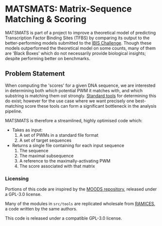 # MATSMATS: Matrix-Sequence Matching &amp; Scoring


MATSMATS is part of a project to improve a theoretical model of predicting Transcription Factor Binding Sites (TFBS) by comparing its output to the better-performing models submitted to the [IBIS Challenge](https://ibis.autosome.org/home). Though these models outperformed the theoretical model on some counts, many of them are 'Black Boxes' which do not necessarily provide biological insights; despite performing better on benchmarks. 

## Problem Statement

When computing the 'scores' for a given DNA sequence, we are interested in determining both *which* potential PWM it matches with, and which substring is matching them ost strongly. [Standard tools](https://github.com/jhkorhonen/MOODS/tree/master) for determining this do exist; however for the use case where we want precisely one best-matching score these tools can form a significant bottleneck in the analysis pipeline. 

MATSMATS is therefore a streamlined, highly optimised code which:
* Takes as input:
	1. A set of PWMs in a standard file format
	2. A set of target sequences
* Returns a single file containing for each input sequence
	1. The sequence
	2. The maximal subsequence
	3. A reference to the maximally-activating PWM
	4. The score associated with that matrix


### Licensing

Portions of this code are inspired by the [MOODS repository](https://github.com/jhkorhonen/MOODS/tree/master), released under a GPL-3.0 license. 

Many of the modules in ``src/tools`` are replicated wholesale from [RAMICES](https://github.com/DrFraserGovil/RAMICES_II), a code written by the same authors.

This code is released under a compatible GPL-3.0 license. 